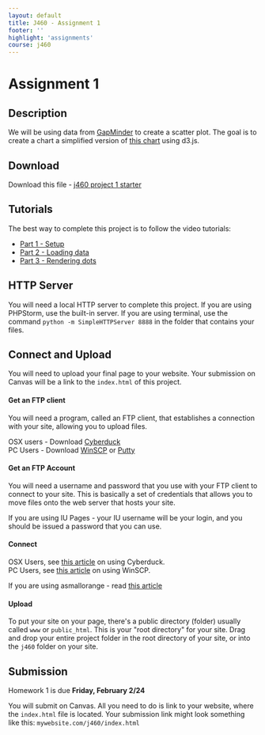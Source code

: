 ```yaml
---
layout: default
title: J460 - Assignment 1
footer: ''
highlight: 'assignments'
course: j460
---
```

# Assignment 1
## Description
We will be using data from [GapMinder](http://gapminder.org) to create a scatter plot. The goal is to create a chart a simplified version of [this chart](https://www.gapminder.org/tools/#_chart-type=bubbles) using d3.js.

## Download
Download this file - [j460 project 1 starter](assignment1-starter.zip)

## Tutorials
The best way to complete this project is to follow the video tutorials:

 * [Part 1 - Setup](https://youtu.be/NHqZPmKfqUM)
 * [Part 2 - Loading data](https://youtu.be/TPtP2_unlc0)
 * [Part 3 - Rendering dots](https://youtu.be/NWhaYfJoe1A)

## HTTP Server
You will need a local HTTP server to complete this project. If you are using PHPStorm, use the built-in server. If you are using terminal, use the command `python -m SimpleHTTPServer 8888` in the folder that contains your files.

## Connect and Upload
You will need to upload your final page to your website. Your submission on Canvas will be a link to the `index.html` of this project.

#### Get an FTP client
You will need a program, called an FTP client, that establishes a connection with your site, allowing you to upload files.

OSX users - Download [Cyberduck](https://cyberduck.io/)  
PC Users - Download [WinSCP](https://winscp.net/eng/download.php) or [Putty](http://www.putty.org/)

#### Get an FTP Account
You will need a username and password that you use with your FTP client to connect to your site. This is basically a set of credentials that allows you to move files onto the web server that hosts your site.

If you are using IU Pages - your IU username will be your login, and you should be issued a password that you can use.

#### Connect
OSX Users, see [this article](https://kb.iu.edu/d/akom) on using Cyberduck.  
PC Users, see [this article](https://kb.iu.edu/d/bfoc) on using WinSCP.

If you are using asmallorange - read [this article](https://kb.asmallorange.com/customer/en/portal/articles/1806237-create-an-ftp-account-in-cpanel)

#### Upload
To put your site on your page, there's a public directory (folder) usually called `www` or `public_html`. This is your "root directory" for your site. Drag and drop your entire project folder in the root directory of your site, or into the `j460` folder on your site.

## Submission
Homework 1 is due __Friday, February 2/24__

You will submit on Canvas. All you need to do is link to your website, where the `index.html` file is located. Your submission link might look something like this: `mywebsite.com/j460/index.html`